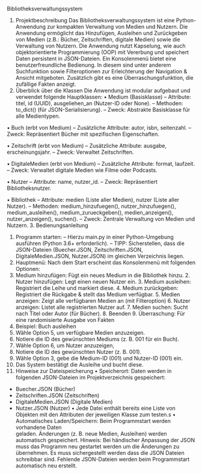 Bibliotheksverwaltungssystem


1. Projektbeschreibung
Das Bibliotheksverwaltungssystem ist eine Python-Anwendung zur kompakten Verwaltung von Medien und Nutzern. Die Anwendung ermöglicht das Hinzufügen, Ausleihen und Zurückgeben von Medien (z.B.: Bücher, Zeitschriften, digitale Medien) sowie die Verwaltung von Nutzern.
Die Anwendung nutzt Kapselung, wie auch objektorientierte Programmierung (OOP) mit Vererbung und speichert Daten persistent in JSON-Dateien. Ein Konsolenmenü bietet eine benutzerfreundliche Bedienung. In diesem sind unter anderem Suchfunktion sowie Filteroptionen zur Erleichterung der Navigation & Ansicht mitgeboten. Zusätzlich gibt es eine Überraschungsfunktion, die zufällige Fakten anzeigt.
2. Überblick über die Klassen
Die Anwendung ist modular aufgebaut und verwendet folgende Hauptklassen:
• Medium (Basisklasse)
–	Attribute: titel, id (UUID), ausgeliehen_an (Nutzer-ID oder None).
–	Methoden: to_dict() (für JSON-Serialisierung).
–	Zweck: Abstrakte Basisklasse für alle Medientypen.

• Buch (erbt von Medium)
–	Zusätzliche Attribute: autor, isbn, seitenzahl.
–	Zweck: Repräsentiert Bücher mit spezifischen Eigenschaften.

• Zeitschrift (erbt von Medium)
–	Zusätzliche Attribute: ausgabe, erscheinungsjahr.
–	Zweck: Verwaltet Zeitschriften.

• DigitaleMedien (erbt von Medium)
–	Zusätzliche Attribute: format, laufzeit.
–	Zweck: Verwaltet digitale Medien wie Filme oder Podcasts.

• Nutzer
–	Attribute: name, nutzer_id.
–	Zweck: Repräsentiert Bibliotheksnutzer.

• Bibliothek
–	Attribute: medien (Liste aller Medien), nutzer (Liste aller Nutzer).
–	Methoden: medium_hinzufuegen(), nutzer_hinzufuegen(), medium_ausleihen(), medium_zurueckgeben(), medien_anzeigen(), nutzer_anzeigen(), suchen().
–	Zweck: Zentrale Verwaltung von Medien und Nutzern.
3. Bedienungsanleitung
1. Programm starten:
– Hierzu  main.py in einer Python-Umgebung ausführen (Python 3.6+ erforderlich).
– TIPP: Sicherstellen, dass die JSON-Dateien (Buecher.JSON, Zeitschriften.JSON, DigitaleMedien.JSON, Nutzer.JSON) im gleichen Verzeichnis liegen.
2. Hauptmenü:
Nach dem Start erscheint das Konsolenmenü mit folgenden Optionen:
1.	Medium hinzufügen: Fügt ein neues Medium in die Bibliothek hinzu.
       2. Nutzer hinzufügen: Legt einen neuen Nutzer ein.
       3. Medium ausleihen: Registriert die Leihe und markiert diese.
       4. Medium zurückgeben: Registriert die Rückgabe & stellt das Medium verfügbar.
       5. Medien anzeigen: Zeigt alle verfügbaren Medien an (mit Filteroption)
       6. Nutzer anzeigen: Listet alle registrierten Nutzer auf.
       7. Medien suchen: Sucht nach Titel oder Autor (für Bücher).
       8. Beenden
       9. Überraschung: Für eine randomisierte Ausgabe von Fakten
3. Beispiel: Buch ausleihen
1. Wähle Option 5, um verfügbare Medien anzuzeigen.
2. Notiere die ID des gewünschten Mediums (z. B. 001 für ein Buch).
3. Wähle Option 6, um Nutzer anzuzeigen, 
4. Notiere die ID des gewünschten Nutzer (z. B. 001).
5. Wähle Option 3, gebe die Medium-ID (001) und Nutzer-ID (001) ein.
6. Das System bestätigt die Ausleihe und bucht diese.
4. Hinweise zur Dateispeicherung
• Speicherort: Daten werden in folgenden JSON-Dateien im Projektverzeichnis gespeichert:
-	Buecher.JSON (Bücher)
-	Zeitschriften.JSON (Zeitschriften)
-	DigitaleMedien.JSON (Digitale Medien)
-	Nutzer.JSON (Nutzer)
• Jede Datei enthält bereits eine Liste von Objekten mit den Attributen der jeweiligen 
   Klasse zum testen.s
• Automatisches Laden/Speichern: Beim Programmstart werden vorhandene Daten    
   geladen. Änderungen (z. B. neue Medien, Ausleihen) werden automatisch gespeichert.
   Hinweis: Bei händischer Anpassung der JSON muss das Programm neu gestartet werden um 
            die Änderungen zu übernehmen.
	     Es muss sichergestellt werden dass die JSON Dateien schreibbar sind. Fehlende JSON-Dateien werden beim Programmstart automatisch neu erstellt.
